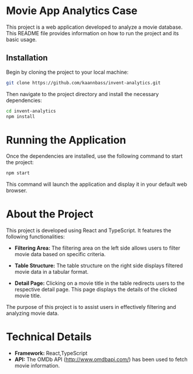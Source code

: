 # Movie App Analytics Case
This project is a web application developed to analyze a movie database. This README file provides information on how to run the project and its basic usage.

## Installation
Begin by cloning the project to your local machine:
```bash
git clone https://github.com/kaannbass/invent-analytics.git
```
Then navigate to the project directory and install the necessary dependencies:
```bash
cd invent-analytics
npm install
```
# Running the Application
Once the dependencies are installed, use the following command to start the project:
```bash
npm start
```
This command will launch the application and display it in your default web browser.

# About the Project

This project is developed using React and TypeScript. It features the following functionalities:

- **Filtering Area:** The filtering area on the left side allows users to filter movie data based on specific criteria.

- **Table Structure:** The table structure on the right side displays filtered movie data in a tabular format.

- **Detail Page:** Clicking on a movie title in the table redirects users to the respective detail page. This page displays the details of the clicked movie title.

The purpose of this project is to assist users in effectively filtering and analyzing movie data.

# Technical Details
- **Framework:** React,TypeScript
- **API:** The OMDb API (http://www.omdbapi.com/) has been used to fetch movie information.
